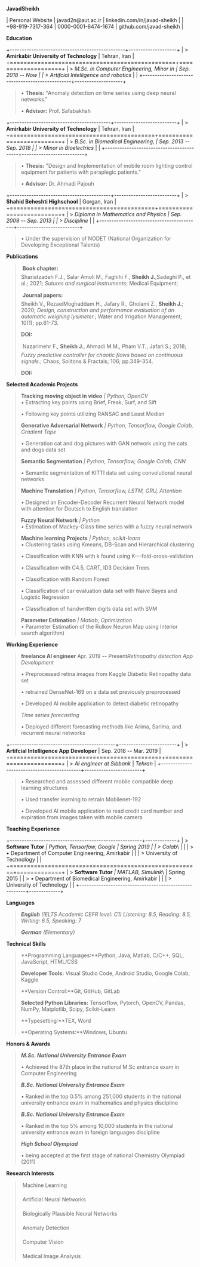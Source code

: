 **JavadSheikh**

| Personal Website | javad2n\@aut.ac.ir  | linkedin.com/in/javad-sheikh |
| +98-919-7317-364 | 0000-0001-6474-1674 | github.com/javad-sheikh      |

**Education**

+------------------------------------------------+--------------------+
| > **Amirkabir University of Technology**       | Tehran, Iran       |
+================================================+====================+
| > *M.Sc. in Computer Engineering, Minor in     | *Sep. 2018 -- Now* |
| > Artifcial Intelligence and robotics*         |                    |
+------------------------------------------------+--------------------+

> *•* **Thesis:** "Anomaly detection on time series using deep neural
> networks."
>
> *•* **Advisor:** Prof. Safabakhsh

+------------------------------------------+--------------------------+
| > **Amirkabir University of Technology** | Tehran, Iran             |
+==========================================+==========================+
| > *B.Sc. in Biomedical Engineering,      | *Sep. 2013 -- Sep. 2018* |
| > Minor in Bioelectrics*                 |                          |
+------------------------------------------+--------------------------+

> *•* **Thesis:** "Design and Implementation of mobile room lighting
> control equipment for patients with paraplegic patients."
>
> *•* **Advisor:** Dr. Ahmadi Pajouh

+------------------------------------------+--------------------------+
| > **Shahid Beheshti Highschool**         | Gorgan, Iran             |
+==========================================+==========================+
| > *Diploma in Mathematics and Physics    | *Sep. 2009 -- Sep. 2013* |
| > Discipline*                            |                          |
+------------------------------------------+--------------------------+

> *•* Under the supervision of NODET (National Organization for
> Developing Exceptional Talents)

**Publications**

>  **Book chapter:**\
> Shariatzadeh F.J., Salar Amoli M., Faghihi F., **Sheikh J.**,Sadeghi
> P., et al.; 2021; *Sutures and surgical instruments*; Medical
> Equipment;
>
>  **Journal papers:**\
> Sheikh V., RezaeiMoghaddam H., Jafary R., Gholami Z., **Sheikh J.**;
> 2020; *Design, construction and performance evaluation of an automatic
> weighing lysimeter.*; Water and Irrigation Management; 10(1);
> pp.61-73.
>
> **DOI:**
>
>  Nazarimehr F., **Sheikh J.**, Ahmadi M.M., Pham V.T., Jafari S.;
> 2018; *Fuzzy predictive controller for chaotic flows* *based on
> continuous signals.*; Chaos, Solitons & Fractals; 106; pp.349-354.
>
> **DOI:**

**Selected Academic Projects**

> **Tracking moving object in video** *\| Python, OpenCV*\
> *•* Extracting key points using Brief, Freak, Surf, and Sift
>
> *•* Following key points utilizing RANSAC and Least Median
>
> **Generative Adversarial Network** *\| Python, Tensorflow, Google
> Colab, Gradient Tape*
>
> *•* Generation cat and dog pictures with GAN network using the cats
> and dogs data set
>
> **Semantic Segmentation** *\| Python, Tensorflow, Google Colab, CNN*
>
> *•* Semantic segmentation of KITTI data set using convolutional neural
> networks
>
> **Machine Translation** *\| Python, Tensorflow, LSTM, GRU, Attention*
>
> *•* Designed an Encoder-Decoder Recurrent Neural Network model with
> attention for Deutsch to English translation
>
> **Fuzzy Neural Network** *\| Python*\
> *•* Estimation of Mackey-Glass time series with a fuzzy neural network
>
> **Machine learning Projects** *\| Python, scikit-learn*\
> *•* Clustering tasks using Kmeans, DB-Scan and Hierarchical clustering
>
> *•* Classification with KNN with k found using
> K---fold-cross-validation
>
> *•* Classification with C4.5, CART, ID3 Decision Trees
>
> *•* Classification with Random Forest
>
> *•* Classification of car evaluation data set with Naive Bayes and
> Logistic Regression
>
> *•* Classification of handwritten digits data set with SVM
>
> **Parameter Estimation** *\| Matlab, Optimization*\
> *•* Parameter Estimation of the Rulkov Neuron Map using Interior
> search algorithm)

**Working Experience**

> **freelance AI engineer** Apr. 2019 -- Present*Retinopathy detection
> App Development*
>
> *•* Preprocessed retina images from Kaggle Diabetic Retinopathy data
> set
>
> *•* retrained DenseNet-169 on a data set previously preprocessed
>
> *•* Developed AI mobile application to detect diabetic retinopathy
>
> *Time series forecasting*
>
> *•* Deployed different forecasting methods like Arima, Sarima, and
> recurrent neural networks

+--------------------------------------------+------------------------+
| > **Artifcial Intelligence App Developer** | Sep. 2018 -- Mar. 2019 |
+============================================+========================+
| > *AI engineer at Sibbank*                 | *Tehran*               |
+--------------------------------------------+------------------------+

> *•* Researched and assessed different mobile compatible deep learning
> structures
>
> *•* Used transfer learning to retrain Mobilenet-192
>
> *•* Developed AI mobile application to read credit card number and
> expiration from images taken with mobile camera

**Teaching Experience**

+-------------------------------------------------------+-------------+
| > **Software Tutor** *\| Python, Tensorfow, Google    | Spring 2019 |
| > Colab*\                                             |             |
| > *•* Department of Computer Engineering, Amirkabir   |             |
| > University of Technology                            |             |
+=======================================================+=============+
| > **Software Tutor** *\| MATLAB, Simulink*\           | Spring 2015 |
| > *•* Department of Biomedical Engineering, Amirkabir |             |
| > University of Technology                            |             |
+-------------------------------------------------------+-------------+

**Languages**

> ***English** (IELTS Academic CEFR level: C1)* *Listening: 8.5,
> Reading: 8.5, Writing: 6.5, Speaking: 7*
>
> ***German** (Elementary)*

**Technical Skills**

> **Programming Languages:**Python, Java, Matlab, C/C++, SQL,
> JavaScript, HTML/CSS
>
> **Developer Tools:** Visual Studio Code, Android Studio, Google Colab,
> Kaggle
>
> **Version Control:**Git, GitHub, GitLab
>
> **Selected Python Libraries:** Tensorflow, Pytorch, OpenCV, Pandas,
> NumPy, Matplotlib, Scipy, Scikit-Learn
>
> **Typesetting:**TEX, Word
>
> **Operating Systems:**Windows, Ubuntu

**Honors & Awards**

> ***M.Sc. National University Entrance Exam***
>
> *•* Achieved the 87th place in the national M.Sc entrance exam in
> Computer Engineering
>
> ***B.Sc. National University Entrance Exam***
>
> *•* Ranked in the top 0.5% among 251,000 students in the national
> university entrance exam in mathematics and physics discipline
>
> ***B.Sc. National University Entrance Exam***
>
> *•* Ranked in the top 5% among 10,000 students in the national
> university entrance exam in foreign languages discipline
>
> ***High School Olympiad***
>
> *•* being accepted at the first stage of national Chemistry Olympiad
> (2011)

**Research Interests**

>  Machine Learning
>
>  Artificial Neural Networks
>
>  Biologically Plausible Neural Networks
>
>  Anomaly Detection
>
>  Computer Vision
>
>  Medical Image Analysis
